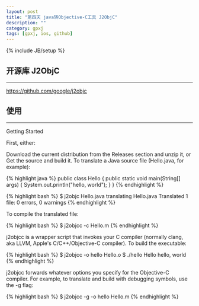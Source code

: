 ```yaml
---
layout: post
title: "第四天 java转Objective-C工具 J2ObjC"
description: ""
category: gpxj
tags: [gpxj, ios, github]
---
```

{% include JB/setup %}

## 开源库 J2ObjC
---

<https://github.com/google/j2objc>

## 使用
---

Getting Started

First, either:

Download the current distribution from the Releases section and unzip it, or
Get the source and build it.
To translate a Java source file (Hello.java, for example):

{% highlight java %}
public class Hello {
    public static void main(String[] args) {
        System.out.println("hello, world");
    }
}
{% endhighlight %}

{% highlight bash %}
$ j2objc Hello.java
translating Hello.java
Translated 1 file: 0 errors, 0 warnings
{% endhighlight %}

To compile the translated file:

{% highlight bash %}
$ j2objcc -c Hello.m
{% endhighlight %}

j2objcc is a wrapper script that invokes your C compiler (normally clang, aka LLVM, Apple's C/C++/Objective-C compiler). To build the executable:

{% highlight bash %}
$ j2objcc -o hello Hello.o
$ ./hello Hello
hello, world
{% endhighlight %}

j2objcc forwards whatever options you specify for the Objective-C compiler. For example, to translate and build with debugging symbols, use the -g flag:

{% highlight bash %}
$ j2objcc -g -o hello Hello.m
{% endhighlight %}
